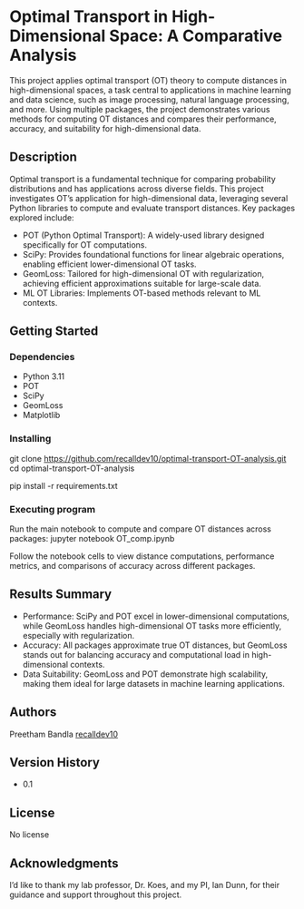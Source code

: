 # Optimal Transport in High-Dimensional Space: A Comparative Analysis

This project applies optimal transport (OT) theory to compute distances in high-dimensional spaces, a task central to applications in machine learning and data science, such as image processing, natural language processing, and more. Using multiple packages, the project demonstrates various methods for computing OT distances and compares their performance, accuracy, and suitability for high-dimensional data.

## Description

Optimal transport is a fundamental technique for comparing probability distributions and has applications across diverse fields. This project investigates OT’s application for high-dimensional data, leveraging several Python libraries to compute and evaluate transport distances. Key packages explored include:

* POT (Python Optimal Transport): A widely-used library designed specifically for OT computations.
* SciPy: Provides foundational functions for linear algebraic operations, enabling efficient lower-dimensional OT tasks.
* GeomLoss: Tailored for high-dimensional OT with regularization, achieving efficient approximations suitable for large-scale data.
* ML OT Libraries: Implements OT-based methods relevant to ML contexts.

## Getting Started

### Dependencies

* Python 3.11
* POT
* SciPy
* GeomLoss
* Matplotlib

### Installing

git clone https://github.com/recalldev10/optimal-transport-OT-analysis.git
cd optimal-transport-OT-analysis

pip install -r requirements.txt

### Executing program

Run the main notebook to compute and compare OT distances across packages: jupyter notebook OT_comp.ipynb

Follow the notebook cells to view distance computations, performance metrics, and comparisons of accuracy across different packages.

## Results Summary

* Performance: SciPy and POT excel in lower-dimensional computations, while GeomLoss handles high-dimensional OT tasks more efficiently, especially with regularization.
* Accuracy: All packages approximate true OT distances, but GeomLoss stands out for balancing accuracy and computational load in high-dimensional contexts.
* Data Suitability: GeomLoss and POT demonstrate high scalability, making them ideal for large datasets in machine learning applications.

## Authors

Preetham Bandla
[recalldev10](https://github.com/recalldev10)

## Version History

* 0.1

## License

No license

## Acknowledgments

I’d like to thank my lab professor, Dr. Koes, and my PI, Ian Dunn, for their guidance and support throughout this project.
